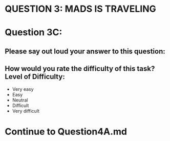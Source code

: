 QUESTION 3: MADS IS TRAVELING
=============================


Question 3C:
============
Please say out loud your answer to this question:
-
How would you rate the difficulty of this task? Level of Difficulty: 
-

* Very easy 
* Easy 
* Neutral 
* Difficult 
* Very difficult



Continue to Question4A.md
==========================